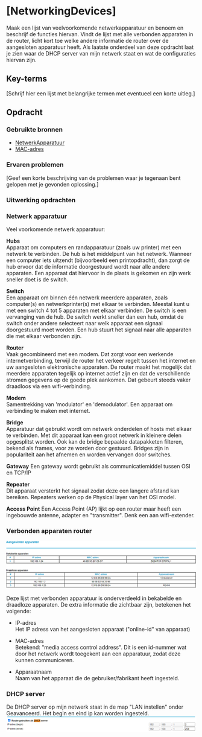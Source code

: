 # [NetworkingDevices]
Maak een lijst van veelvoorkomende netwerkapparatuur en benoem en beschrijf de functies hiervan.
Vindt de lijst met alle verbonden apparaten in de router, licht kort toe welke andere informatie de router over de aangesloten apparatuur heeft.
Als laatste onderdeel van deze opdracht laat je zien waar de DHCP server van mijn netwerk staat en wat de configuraties hiervan zijn.

## Key-terms
[Schrijf hier een lijst met belangrijke termen met eventueel een korte uitleg.]

## Opdracht
### Gebruikte bronnen
- [NetwerkApparatuur](https://www.lepide.com/blog/the-most-common-types-of-network-devices/)
- [MAC-adres](https://www.techtarget.com/searchnetworking/definition/MAC-address#:~:text=How%20to%20find%20the%20MAC,and%20status%20of%20the%20device.)

### Ervaren problemen
[Geef een korte beschrijving van de problemen waar je tegenaan bent gelopen met je gevonden oplossing.]

### Uitwerking opdrachten

### Netwerk apparatuur
Veel voorkomende netwerk apparatuur:

**Hubs**    
 Apparaat om computers en randapparatuur (zoals uw printer) met een netwerk te verbinden. De hub is het middelpunt van het netwerk. Wanneer een computer iets uitzendt (bijvoorbeeld een printopdracht), dan zorgt de hub ervoor dat de informatie doorgestuurd wordt naar alle andere apparaten. Een apparaat dat hiervoor in de plaats is gekomen en zijn werk sneller doet is de switch.

**Switch**  
Een apparaat om binnen één netwerk meerdere apparaten, zoals computer(s) en netwerkprinter(s) met elkaar te verbinden. Meestal kunt u met een switch 4 tot 5 apparaten met elkaar verbinden. De switch is een vervanging van de hub. De switch werkt sneller dan een hub, omdat de switch onder andere selecteert naar welk apparaat een signaal doorgestuurd moet worden. Een hub stuurt het signaal naar alle apparaten die met elkaar verbonden zijn.

**Router**  
Vaak gecombineerd met een modem. Dat zorgt voor een werkende internetverbinding, terwijl de router het verkeer regelt tussen het internet en uw aangesloten elektronische apparaten. De router maakt het mogelijk dat meerdere apparaten tegelijk op internet actief zijn en dat de verschillende stromen gegevens op de goede plek aankomen. Dat gebeurt steeds vaker draadloos via een wifi-verbinding.

**Modem**   
Samentrekking van 'modulator' en 'demodulator'. Een apparaat om verbinding te maken met internet.

**Bridge**  
Apparatuur dat gebruikt wordt om netwerk onderdelen of hosts met elkaar te verbinden. Met dit apparaat kan een groot netwerk in kleinere delen opgesplitst worden. Ook kan de bridge bepaalde datapakketen filteren, bekend als frames, voor ze worden door gestuurd. Bridges zijn in populariteit aan het afnemen en worden vervangen door switches.

**Gateway** 
Een gateway wordt gebruikt als communicatiemiddel tussen OSI en TCP/IP

**Repeater**    
Dit apparaat versterkt het signaal zodat deze een langere afstand kan bereiken. Repeaters werken op de Physical layer van het OSI model.

**Access Point** 
 Een Access Point (AP) lijkt op een router maar heeft een ingebouwde antenne, adapter en "transmitter". Denk een aan wifi-extender. 

 ### Verbonden apparaten router
  ![lijstVerbonden](../00_includes/0202_networkingdevices_list.PNG)

  Deze lijst met verbonden apparatuur is onderverdeeld in bekabelde en draadloze apparaten.
  De extra informatie die zichtbaar zijn, betekenen het volgende: 
  - IP-adres    
  Het IP adress van het aangesloten apparaat ("online-id" van apparaat)
  
  - MAC-adres   
  Betekend: "media access control address". Dit is een id-nummer wat door het netwerk wordt toegekent aan een apparatuur, zodat deze kunnen communiceren.

  - Apparaatnaam    
  Naam van het apparaat die de gebruiker/fabrikant heeft ingesteld.

  ### DHCP server
  De DHCP server op mijn netwerk staat in de map "LAN instellen" onder Geavanceerd. Het begin en eind ip kan worden ingesteld.     
  ![DHCP](../00_includes/0202_networkingdevices_dhcpLanisntellen.PNG)